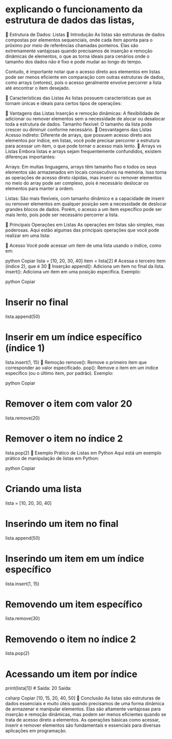 # explicando o funcionamento da estrutura de dados das listas,

📌 Estrutura de Dados: Listas
🔹 Introdução
As listas são estruturas de dados compostas por elementos sequenciais, onde cada item aponta para o próximo por meio de referências chamadas ponteiros. Elas são extremamente vantajosas quando precisamos de inserção e remoção dinâmicas de elementos, o que as torna ideais para cenários onde o tamanho dos dados não é fixo e pode mudar ao longo do tempo.

Contudo, é importante notar que o acesso direto aos elementos em listas pode ser menos eficiente em comparação com outras estruturas de dados, como arrays (vetores), pois o acesso geralmente envolve percorrer a lista até encontrar o item desejado.

🧠 Características das Listas
As listas possuem características que as tornam únicas e ideais para certos tipos de operações:

🔸 Vantagens das Listas
Inserção e remoção dinâmicas: A flexibilidade de adicionar ou remover elementos sem a necessidade de alocar ou desalocar toda a estrutura de dados.
Tamanho flexível: O tamanho da lista pode crescer ou diminuir conforme necessário.
🔸 Desvantagens das Listas
Acesso indireto: Diferente de arrays, que possuem acesso direto aos elementos por índice, em listas, você pode precisar percorrer a estrutura para acessar um item, o que pode tornar o acesso mais lento.
🔹 Arrays vs Listas
Embora listas e arrays sejam frequentemente confundidos, existem diferenças importantes:

Arrays: Em muitas linguagens, arrays têm tamanho fixo e todos os seus elementos são armazenados em locais consecutivos na memória. Isso torna as operações de acesso direto rápidas, mas inserir ou remover elementos no meio do array pode ser complexo, pois é necessário deslocar os elementos para manter a ordem.

Listas: São mais flexíveis, com tamanho dinâmico e a capacidade de inserir ou remover elementos em qualquer posição sem a necessidade de deslocar grandes blocos de dados. Porém, o acesso a um item específico pode ser mais lento, pois pode ser necessário percorrer a lista.

🔹 Principais Operações em Listas
As operações em listas são simples, mas poderosas. Aqui estão algumas das principais operações que você pode realizar em uma lista:

🔸 Acesso
Você pode acessar um item de uma lista usando o índice, como em:

python
Copiar
lista = [10, 20, 30, 40]
item = lista[2]  # Acessa o terceiro item (índice 2), que é 30
🔸 Inserção
append(): Adiciona um item no final da lista.
insert(): Adiciona um item em uma posição específica.
Exemplo:

python
Copiar
# Inserir no final
lista.append(50)

# Inserir em um índice específico (índice 1)
lista.insert(1, 15)
🔸 Remoção
remove(): Remove o primeiro item que corresponder ao valor especificado.
pop(): Remove o item em um índice específico (ou o último item, por padrão).
Exemplo:

python
Copiar
# Remover o item com valor 20
lista.remove(20)

# Remover o item no índice 2
lista.pop(2)
🔹 Exemplo Prático de Listas em Python
Aqui está um exemplo prático de manipulação de listas em Python:

python
Copiar
# Criando uma lista
lista = [10, 20, 30, 40]

# Inserindo um item no final
lista.append(50)

# Inserindo um item em um índice específico
lista.insert(1, 15)

# Removendo um item específico
lista.remove(30)

# Removendo o item no índice 2
lista.pop(2)

# Acessando um item por índice
print(lista[1])  # Saída: 20
Saída:

csharp
Copiar
[10, 15, 20, 40, 50]
🚀 Conclusão
As listas são estruturas de dados essenciais e muito úteis quando precisamos de uma forma dinâmica de armazenar e manipular elementos. Elas são altamente vantajosas para inserção e remoção dinâmicas, mas podem ser menos eficientes quando se trata de acesso direto a elementos. As operações básicas como acessar, inserir e remover elementos são fundamentais e essenciais para diversas aplicações em programação.

